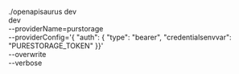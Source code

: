 ./openapisaurus dev \
dev \
--providerName=purstorage \
--providerConfig='{ "auth": { "type": "bearer", "credentialsenvvar": "PURESTORAGE_TOKEN" }}' \
--overwrite \
--verbose